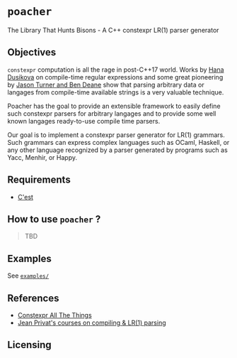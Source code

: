 # `poacher`

The Library That Hunts Bisons - A C++ constexpr LR(1) parser generator

## Objectives

`constexpr` computation is all the rage in post-C++17 world. Works by
[Hana Dusikova](https://github.com/hanickadot) on compile-time regular
expressions and some great pioneering by [Jason Turner and Ben Deane](https://github.com/lefticus/constexpr_all_the_things/tree/master/src/include)
show that parsing arbitrary data or langages from compile-time available
strings is a very valuable technique.

Poacher has the goal to provide an extensible framework to easily define such
constexpr parsers for arbitrary langages and to provide some well known
langages ready-to-use compile time parsers.

Our goal is to implement a constexpr parser generator for LR(1) grammars. Such
grammars can express complex languages such as OCaml, Haskell, or any other
language recognized by a parser generated by programs such as Yacc, Menhir, or
Happy.

## Requirements

- [C'est](https://github.com/pkeir/cest)

## How to use `poacher` ?

>TBD

## Examples

See [`examples/`](examples/readme.md)

## References

- [Constexpr All The Things](
https://github.com/lefticus/constexpr_all_the_things)
- [Jean Privat's courses on compiling & LR(1) parsing](
https://info.uqam.ca/~privat/INF5000/)

## Licensing
